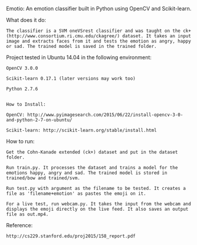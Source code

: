 Emotio: An emotion classifier built in Python using OpenCV and Scikit-learn.

What does it do:

	The classifier is a SVM oneVSrest classifier and was taught on the ck+ (http://www.consortium.ri.cmu.edu/ckagree/) dataset. It takes an input image and extracts faces from it and tests the emotion as angry, happy or sad. The trained model is saved in the trained folder.

Project tested in Ubuntu 14.04 in the following environment:

	OpenCV 3.0.0
	
	Scikit-learn 0.17.1 (later versions may work too)
	
	Python 2.7.6
	
	
	How to Install:
	
	OpenCV: http://www.pyimagesearch.com/2015/06/22/install-opencv-3-0-and-python-2-7-on-ubuntu/
	
	Scikit-learn: http://scikit-learn.org/stable/install.html
	
How to run:
	
	Get the Cohn-Kanade extended (ck+) dataset and put in the dataset folder.
	
	Run train.py. It processes the dataset and trains a model for the emotions happy, angry and sad. The trained model is stored in trained/bow and trained/svm.
	
	Run test.py with argument as the filename to be tested. It creates a file as 'filename+emotion' as pastes the emoji on it.
	
	For a live test, run webcam.py. It takes the input from the webcam and displays the emoji directly on the live feed. It also saves an output file as out.mp4.
	

Reference:

	http://cs229.stanford.edu/proj2015/158_report.pdf
	
